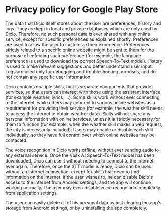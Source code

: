 # Privacy policy for Google Play Store

The data that Dicio itself stores about the user are preferences, history and logs. They are kept in local and private databases which are only used by Dicio. Therefore, no such personal data is ever shared with any online service, except for specific preferences as explained shortly. Preferences are used to allow the user to customize their experience. Preferences strictly related to a specific online website might be sent to them for the purpose of enforcing such preference (for example, the language preference is used to download the correct Speech-To-Text model). History is used to make relevant suggestions and better understand user input. Logs are used only for debugging and troubleshooting purposes, and do not contain any specific user information.

Dicio contains multiple skills, that is separate components that provide services, so that users can interact with those using the assistant interface (for example weather, lyrics, ...). Some skills work without ever connecting to the internet, while others may connect to various online websites as a requirement for providing their service (for example, the weather skill needs to access the internet to obtain weather data). Skills will not share any personal information with online services, unless it is strictly necessary for them to function (for example, when the weather skill makes a web request, the city is necessarily included). Users may enable or disable each skill individually, so they have full control over which online websites may be contacted.

The voice recognition in Dicio works offline, without ever sending audio to any external service. Once the Vosk AI Speech-To-Text model has been downloaded, Dicio can use it without needing to connect to the internet ever again. Therefore, once the STT model is ready, Dicio can be used without an internet connection, except for skills that need to find information on the internet. If the user wishes to, he can disable Dicio's access to the internet from Android settings, and the app will continue working normally. The user may even disable voice recognition completely from application settings.

The user can easily delete all of his personal data by just clearing the app's storage from Android settings, or by uninstalling the app completely.
